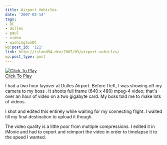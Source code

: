 ```yaml
---
title: Airport Vehicles
date: '2007-03-14'
tags:
- DC
- dulles
- paul
- video
- washingtonDC
wp:post_id: '121'
link: http://island94.dev/2007/03/airport-vehicles/
wp:post_type: post
---
```




[ ![](http://blip.tv/file/get/Bensheldon-AirportVehicles233.flv.jpg "Click To Play") ](http://blip.tv/file/get/Bensheldon-AirportVehicles233.flv)  
[Click To Play](http://blip.tv/file/get/Bensheldon-AirportVehicles233.flv)

I had a two hour layover at Dulles Airport. Before I left, I was showing off my camera to my boss . It shoots full frame (640 x 480) mpeg-4 video; that's over an hour of video on a two gigabyte card. My boss told me to make lots of videos.

I shot and edited this entirely while waiting for my connecting flight. I waited till my final destination to upload it though.

The video quality is a little poor from multiple compressions. I edited it in iMovie and had to export and reimport the video in order to timelapse it to the speed I wanted.